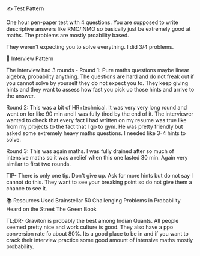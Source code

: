 ✍️ Test Pattern

One hour pen-paper test with 4 questions. You are supposed to write descriptive answers like RMO/INMO so basically just be extremely good at maths. The problems are mostly proability based.

They weren’t expecting you to solve everything. I did 3/4 problems.

👥 Interview Pattern

The interview had 3 rounds -
Round 1: Pure maths questions maybe linear algebra, probability anything. The questions are hard and do not freak out if you cannot solve by yourself they do not expect you to.
They keep giving hints and they want to assess how fast you pick uo those hints and arrive to the answer.

Round 2: This was a bit of HR+technical. It was very very long round and went on for like 90 min and I was fully tired by the end of it. The interviewer wanted to check that every fact I had written on my resume 
was true like  from my projects to the fact that I go to gym. He was pretty friendly but asked some extremely heavy maths questions. I needed like 3-4 hints to solve.

Round 3: This was again maths. I was fully drained after so much of intensive maths so it was a relief when this one lasted 30 min. Again very similar to first two rounds.

TIP- There is only one tip. Don't give up. Ask for more hints but do not say I cannot do this. They want to see your breaking point so do not give them a chance to see it.

📚 Resources Used
  Brainstellar
  50 Challenging Problems in Probability
  Heard on the Street
  The Green Book

TL;DR-
Graviton is probably the best among Indian Quants. All people seemed pretty nice and work culture is good. They also have a ppo conversion rate fo about 80%.
Its a good place to be in and if you want to crack their interview practice some good amount of intensive maths mostly probability.
